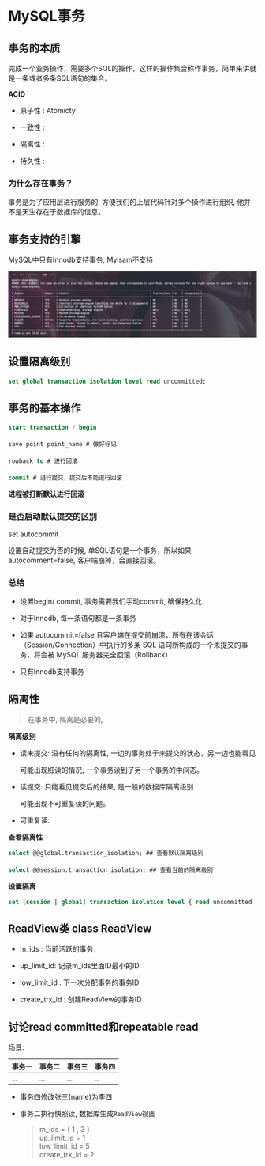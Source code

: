 # MySQL事务

## 事务的本质

完成一个业务操作，需要多个SQL的操作，这样的操作集合称作事务，简单来讲就是一条或者多条SQL语句的集合。

**ACID**

- 原子性 : Atomicty

- 一致性 : 

- 隔离性 : 

- 持久性 : 

### 为什么存在事务？

事务是为了应用层进行服务的, 方便我们的上层代码针对多个操作进行组织, 他并不是天生存在于数据库的信息。


## 事务支持的引擎

MySQL中只有Innodb支持事务, Myisam不支持

![alt text](image.png)



## 设置隔离级别

```sql
set global transaction isolation level read uncommitted;
```


## 事务的基本操作


```sql
start transaction / begin

save point point_name # 做好标记

rowback to # 进行回滚

commit # 进行提交，提交后不能进行回滚
```
**进程被打断默认进行回滚**

### 是否启动默认提交的区别

set autocommit

设置自动提交为否的时候, 单SQL语句是一个事务，所以如果autocomment=false, 客户端崩掉，会直接回滚。


### 总结

- 设置begin/ commit, 事务需要我们手动commit, 确保持久化

- 对于Innodb, 每一条语句都是一条事务

- 如果 autocommit=false 且客户端在提交前崩溃，所有在该会话（Session/Connection）中执行的多条 SQL 语句所构成的一个未提交的事务，将会被 MySQL 服务器完全回滚（Rollback）

- 只有Innodb支持事务



## 隔离性

> 在事务中, 隔离是必要的, 

**隔离级别**

- 读未提交: 没有任何的隔离性, 一边的事务处于未提交的状态，另一边也能看见

    可能出现脏读的情况, 一个事务读到了另一个事务的中间态。 

- 读提交: 只能看见提交后的结果, 是一般的数据库隔离级别

    可能出现不可重复读的问题。
    

- 可重复读: 


**查看隔离性**

```sql
select @@global.transaction_isolation; ## 查看默认隔离级别

select @@session.transaction_isolation; ## 查看当前的隔离级别
```
**设置隔离**

```sql
set [session | global] transaction isolation level { read uncommitted | read committed | repeatable read | serializable } 
```

## ReadView类 class ReadView

- m_ids : 当前活跃的事务

- up_limit_id: 记录m_ids里面ID最小的ID

- low_limit_id : 下一次分配事务的事务ID

- create_trx_id : 创建ReadView的事务ID

## 讨论read committed和repeatable read

场景:

|事务一|事务二|事务三|事务四|
|----|-----|------|------|
|...|...|...|...|

- 事务四修改张三(name)为李四

- 事务二执行快照读, 数据库生成`ReadView`视图
    > m_ids = { 1 , 3 }  
    > up_limit_id = 1  
    > low_limit_id = 5  
    > create_trx_id = 2  
 

  

    
